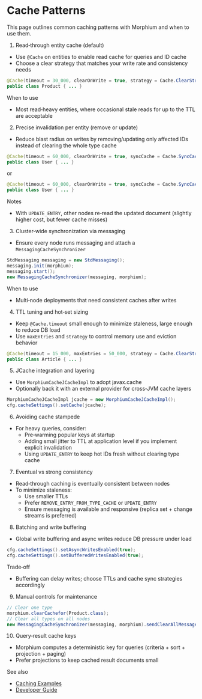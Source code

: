 # Cache Patterns

This page outlines common caching patterns with Morphium and when to use them.

1) Read‑through entity cache (default)
- Use `@Cache` on entities to enable read cache for queries and ID cache
- Choose a clear strategy that matches your write rate and consistency needs
```java
@Cache(timeout = 30_000, clearOnWrite = true, strategy = Cache.ClearStrategy.LRU, syncCache = Cache.SyncCacheStrategy.CLEAR_TYPE_CACHE)
public class Product { ... }
```
When to use
- Most read‑heavy entities, where occasional stale reads for up to the TTL are acceptable

2) Precise invalidation per entity (remove or update)
- Reduce blast radius on writes by removing/updating only affected IDs instead of clearing the whole type cache
```java
@Cache(timeout = 60_000, clearOnWrite = true, syncCache = Cache.SyncCacheStrategy.REMOVE_ENTRY_FROM_TYPE_CACHE)
public class User { ... }
```
or
```java
@Cache(timeout = 60_000, clearOnWrite = true, syncCache = Cache.SyncCacheStrategy.UPDATE_ENTRY)
public class User { ... }
```
Notes
- With `UPDATE_ENTRY`, other nodes re‑read the updated document (slightly higher cost, but fewer cache misses)

3) Cluster‑wide synchronization via messaging
- Ensure every node runs messaging and attach a `MessagingCacheSynchronizer`
```java
StdMessaging messaging = new StdMessaging();
messaging.init(morphium);
messaging.start();
new MessagingCacheSynchronizer(messaging, morphium);
```
When to use
- Multi‑node deployments that need consistent caches after writes

4) TTL tuning and hot‑set sizing
- Keep `@Cache.timeout` small enough to minimize staleness, large enough to reduce DB load
- Use `maxEntries` and `strategy` to control memory use and eviction behavior
```java
@Cache(timeout = 15_000, maxEntries = 50_000, strategy = Cache.ClearStrategy.LRU)
public class Article { ... }
```

5) JCache integration and layering
- Use `MorphiumCacheJCacheImpl` to adopt javax.cache
- Optionally back it with an external provider for cross‑JVM cache layers
```java
MorphiumCacheJCacheImpl jcache = new MorphiumCacheJCacheImpl();
cfg.cacheSettings().setCache(jcache);
```

6) Avoiding cache stampede
- For heavy queries, consider:
  - Pre‑warming popular keys at startup
  - Adding small jitter to TTL at application level if you implement explicit invalidation
  - Using `UPDATE_ENTRY` to keep hot IDs fresh without clearing type cache

7) Eventual vs strong consistency
- Read‑through caching is eventually consistent between nodes
- To minimize staleness:
  - Use smaller TTLs
  - Prefer `REMOVE_ENTRY_FROM_TYPE_CACHE` or `UPDATE_ENTRY`
  - Ensure messaging is available and responsive (replica set + change streams is preferred)

8) Batching and write buffering
- Global write buffering and async writes reduce DB pressure under load
```java
cfg.cacheSettings().setAsyncWritesEnabled(true);
cfg.cacheSettings().setBufferedWritesEnabled(true);
```
Trade‑off
- Buffering can delay writes; choose TTLs and cache sync strategies accordingly

9) Manual controls for maintenance
```java
// Clear one type
morphium.clearCachefor(Product.class);
// Clear all types on all nodes
new MessagingCacheSynchronizer(messaging, morphium).sendClearAllMessage("maintenance");
```

10) Query‑result cache keys
- Morphium computes a deterministic key for queries (criteria + sort + projection + paging)
- Prefer projections to keep cached result documents small

See also
- [Caching Examples](./caching-examples.md)
- [Developer Guide](../developer-guide.md)
